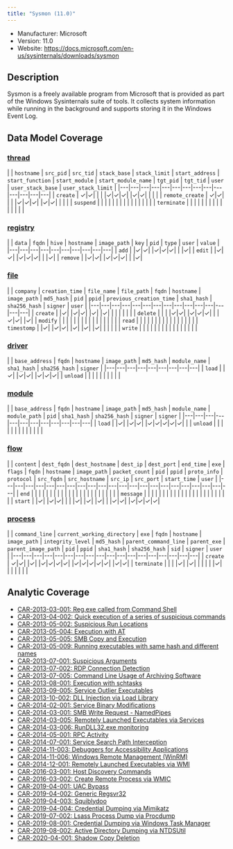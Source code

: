 ```yaml
---
title: "Sysmon (11.0)"
---
```


- Manufacturer: Microsoft
- Version: 11.0
- Website: https://docs.microsoft.com/en-us/sysinternals/downloads/sysmon


## Description
Sysmon is a freely available program from Microsoft that is provided as part of the Windows Sysinternals suite of tools. It collects system information while running in the background and supports storing it in the Windows Event Log.



## Data Model Coverage

### [thread](../data_model/thread)

| | `hostname` | `src_pid` | `src_tid` | `stack_base` | `stack_limit` | `start_address` | `start_function` | `start_module` | `start_module_name` | `tgt_pid` | `tgt_tid` | `user` | `user_stack_base` | `user_stack_limit` |
|---|---|---|---|---|---|---|---|---|---|---|---|---|---|
| `create` | ✓|✓| | | |✓|✓|✓| |✓|✓| | | |
| `remote_create` | ✓|✓| | | |✓|✓|✓| |✓|✓| | | |
| `suspend` |  | | | | | | | | | | | | | |
| `terminate` |  | | | | | | | | | | | | | |

### [registry](../data_model/registry)

| | `data` | `fqdn` | `hive` | `hostname` | `image_path` | `key` | `pid` | `type` | `user` | `value` |
|---|---|---|---|---|---|---|---|---|---|
| `add` |  |✓|✓| |✓|✓|✓| | |✓|
| `edit` |  |✓|✓| |✓|✓|✓| | |✓|
| `remove` |  |✓|✓| |✓|✓|✓| | |✓|

### [file](../data_model/file)

| | `company` | `creation_time` | `file_name` | `file_path` | `fqdn` | `hostname` | `image_path` | `md5_hash` | `pid` | `ppid` | `previous_creation_time` | `sha1_hash` | `sha256_hash` | `signer` | `user` |
|---|---|---|---|---|---|---|---|---|---|---|---|---|---|---|
| `create` |  |✓| |✓|✓| |✓| |✓| | | | | | |
| `delete` |  | | |✓|✓| |✓|✓|✓| | |✓|✓| |✓|
| `modify` |  | | | | | | | | | | | | | | |
| `read` |  | | | | | | | | | | | | | | |
| `timestomp` |  |✓| |✓|✓| |✓| |✓| |✓| | | | |
| `write` |  | | | | | | | | | | | | | | |

### [driver](../data_model/driver)

| | `base_address` | `fqdn` | `hostname` | `image_path` | `md5_hash` | `module_name` | `sha1_hash` | `sha256_hash` | `signer` |
|---|---|---|---|---|---|---|---|---|
| `load` |  |✓| |✓|✓| |✓|✓|✓|
| `unload` |  | | | | | | | | |

### [module](../data_model/module)

| | `base_address` | `fqdn` | `hostname` | `image_path` | `md5_hash` | `module_name` | `module_path` | `pid` | `sha1_hash` | `sha256_hash` | `signer` | `signer` |
|---|---|---|---|---|---|---|---|---|---|---|---|
| `load` |  |✓| |✓|✓| |✓|✓|✓|✓|✓| |
| `unload` |  | | | | | | | | | | | |

### [flow](../data_model/flow)

| | `content` | `dest_fqdn` | `dest_hostname` | `dest_ip` | `dest_port` | `end_time` | `exe` | `flags` | `fqdn` | `hostname` | `image_path` | `packet_count` | `pid` | `ppid` | `proto_info` | `protocol` | `src_fqdn` | `src_hostname` | `src_ip` | `src_port` | `start_time` | `user` |
|---|---|---|---|---|---|---|---|---|---|---|---|---|---|---|---|---|---|---|---|---|---|
| `end` |  | | | | | | | | | | | | | | | | | | | | | |
| `message` |  | | | | | | | | | | | | | | | | | | | | | |
| `start` |  |✓| |✓|✓| | | |✓| |✓| |✓| | |✓|✓| |✓|✓|✓|✓|

### [process](../data_model/process)

| | `command_line` | `current_working_directory` | `exe` | `fqdn` | `hostname` | `image_path` | `integrity_level` | `md5_hash` | `parent_command_line` | `parent_exe` | `parent_image_path` | `pid` | `ppid` | `sha1_hash` | `sha256_hash` | `sid` | `signer` | `user` |
|---|---|---|---|---|---|---|---|---|---|---|---|---|---|---|---|---|---|
| `create` | ✓|✓| |✓| |✓|✓|✓|✓| |✓|✓|✓|✓|✓| |✓|✓|
| `terminate` |  | | |✓| |✓| | | | | |✓| | | | | | |




## Analytic Coverage

 - [CAR-2013-03-001: Reg.exe called from Command Shell](../analytics/CAR-2013-03-001)
 - [CAR-2013-04-002: Quick execution of a series of suspicious commands](../analytics/CAR-2013-04-002)
 - [CAR-2013-05-002: Suspicious Run Locations](../analytics/CAR-2013-05-002)
 - [CAR-2013-05-004: Execution with AT](../analytics/CAR-2013-05-004)
 - [CAR-2013-05-005: SMB Copy and Execution](../analytics/CAR-2013-05-005)
 - [CAR-2013-05-009: Running executables with same hash and different names](../analytics/CAR-2013-05-009)
 - [CAR-2013-07-001: Suspicious Arguments](../analytics/CAR-2013-07-001)
 - [CAR-2013-07-002: RDP Connection Detection](../analytics/CAR-2013-07-002)
 - [CAR-2013-07-005: Command Line Usage of Archiving Software](../analytics/CAR-2013-07-005)
 - [CAR-2013-08-001: Execution with schtasks](../analytics/CAR-2013-08-001)
 - [CAR-2013-09-005: Service Outlier Executables](../analytics/CAR-2013-09-005)
 - [CAR-2013-10-002: DLL Injection via Load Library](../analytics/CAR-2013-10-002)
 - [CAR-2014-02-001: Service Binary Modifications](../analytics/CAR-2014-02-001)
 - [CAR-2014-03-001: SMB Write Request - NamedPipes](../analytics/CAR-2014-03-001)
 - [CAR-2014-03-005: Remotely Launched Executables via Services](../analytics/CAR-2014-03-005)
 - [CAR-2014-03-006: RunDLL32.exe monitoring](../analytics/CAR-2014-03-006)
 - [CAR-2014-05-001: RPC Activity](../analytics/CAR-2014-05-001)
 - [CAR-2014-07-001: Service Search Path Interception](../analytics/CAR-2014-07-001)
 - [CAR-2014-11-003: Debuggers for Accessibility Applications](../analytics/CAR-2014-11-003)
 - [CAR-2014-11-006: Windows Remote Management (WinRM)](../analytics/CAR-2014-11-006)
 - [CAR-2014-12-001: Remotely Launched Executables via WMI](../analytics/CAR-2014-12-001)
 - [CAR-2016-03-001: Host Discovery Commands](../analytics/CAR-2016-03-001)
 - [CAR-2016-03-002: Create Remote Process via WMIC](../analytics/CAR-2016-03-002)
 - [CAR-2019-04-001: UAC Bypass](../analytics/CAR-2019-04-001)
 - [CAR-2019-04-002: Generic Regsvr32](../analytics/CAR-2019-04-002)
 - [CAR-2019-04-003: Squiblydoo](../analytics/CAR-2019-04-003)
 - [CAR-2019-04-004: Credential Dumping via Mimikatz](../analytics/CAR-2019-04-004)
 - [CAR-2019-07-002: Lsass Process Dump via Procdump](../analytics/CAR-2019-07-002)
 - [CAR-2019-08-001: Credential Dumping via Windows Task Manager](../analytics/CAR-2019-08-001)
 - [CAR-2019-08-002: Active Directory Dumping via NTDSUtil](../analytics/CAR-2019-08-002)
 - [CAR-2020-04-001: Shadow Copy Deletion](../analytics/CAR-2020-04-001)
